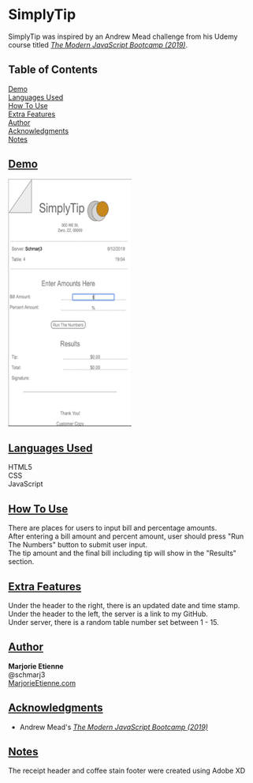 # SimplyTip
SimplyTip was inspired by an Andrew Mead challenge from his Udemy course titled [*The Modern JavaScript Bootcamp (2019)*](https://www.udemy.com/course/modern-javascript/).


## Table of Contents
[Demo](#demo)  
[Languages Used](#languages-used)  
[How To Use](#how-to-use)  
[Extra Features](#extra-features)  
[Author](#author)  
[Acknowledgments](#acknowledgments)  
[Notes](#notes)  


## [Demo](#demo)
<img src="readme/SimplyTip.gif" alt="A demo of the Simply Tip app" width="250" height="500">


## [Languages Used](#languages-used)
HTML5   
CSS  
JavaScript  


## [How To Use](#how-to-use)
There are places for users to input bill and percentage amounts.  
After entering a bill amount and percent amount, user should press "Run The Numbers" button to submit user input.  
The tip amount and the final bill including tip will show in the "Results" section.  

## [Extra Features](#extra-features)
Under the header to the right, there is an updated date and time stamp.  
Under the header to the left, the server is a link to my GitHub.  
Under server, there is a random table number set between 1 - 15.  


## [Author](#author)
**Marjorie Etienne**   
@schmarj3  
[MarjorieEtienne.com](marjorieetienne.com)


## [Acknowledgments](#acknowledgments)
* Andrew Mead's [*The Modern JavaScript Bootcamp (2019)*](https://www.udemy.com/course/modern-javascript/)


## [Notes](#notes)
The receipt header and coffee stain footer were created using Adobe XD